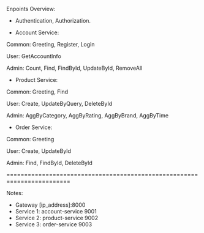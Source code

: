 Enpoints Overview:

+ Authentication, Authorization. 

+ Account Service:  

Common: Greeting, Register, Login  

User: GetAccountInfo  

Admin: Count, Find, FindById, UpdateById, RemoveAll  

+ Product Service:  

Common: Greeting, Find  

User: Create, UpdateByQuery, DeleteById  

Admin: AggByCategory, AggByRating, AggByBrand, AggByTime  

+ Order Service:  

Common: Greeting  

User: Create, UpdateById  

Admin: Find, FindById, DeleteById  

========================================================================

Notes:
+ Gateway [ip_address]:8000
+ Service 1: account-service 9001
+ Service 2: product-service 9002
+ Service 3: order-service 9003